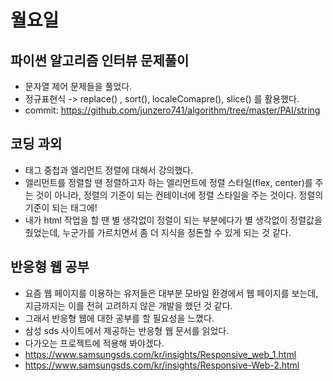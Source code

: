 # 월요일


## 파이썬 알고리즘 인터뷰 문제풀이
* 문자열 제어 문제들을 풀었다.
* 정규표현식 -> replace() , sort(), localeComapre(), slice() 를 활용했다.
* commit: https://github.com/junzero741/algorithm/tree/master/PAI/string


## 코딩 과외
* 태그 중첩과 엘리먼트 정렬에 대해서 강의했다.
* 엘리먼트를 정렬할 땐 정렬하고자 하는 엘리먼트에 정렬 스타일(flex, center)를 주는 것이 아니라, 정렬의 기준이 되는 컨테이너에 정렬 스타일을 주는 것이다. 정렬의 기준이 되는 태그에!
* 내가 html 작업을 할 땐 별 생각없이 정렬이 되는 부분에다가 별 생각없이 정렬값을 줬었는데, 누군가를 가르치면서 좀 더 지식을 정돈할 수 있게 되는 것 같다.

## 반응형 웹 공부
* 요즘 웹 페이지를 이용하는 유저들은 대부분 모바일 환경에서 웹 페이지를 보는데, 지금까지는 이를 전혀 고려하지 않은 개발을 했던 것 같다.
* 그래서 반응형 웹에 대한 공부를 할 필요성을 느꼈다.
* 삼성 sds 사이트에서 제공하는 반응형 웹 문서를 읽었다.
* 다가오는 프로젝트에 적용해 봐야겠다.
* https://www.samsungsds.com/kr/insights/Responsive_web_1.html
* https://www.samsungsds.com/kr/insights/Responsive-Web-2.html
